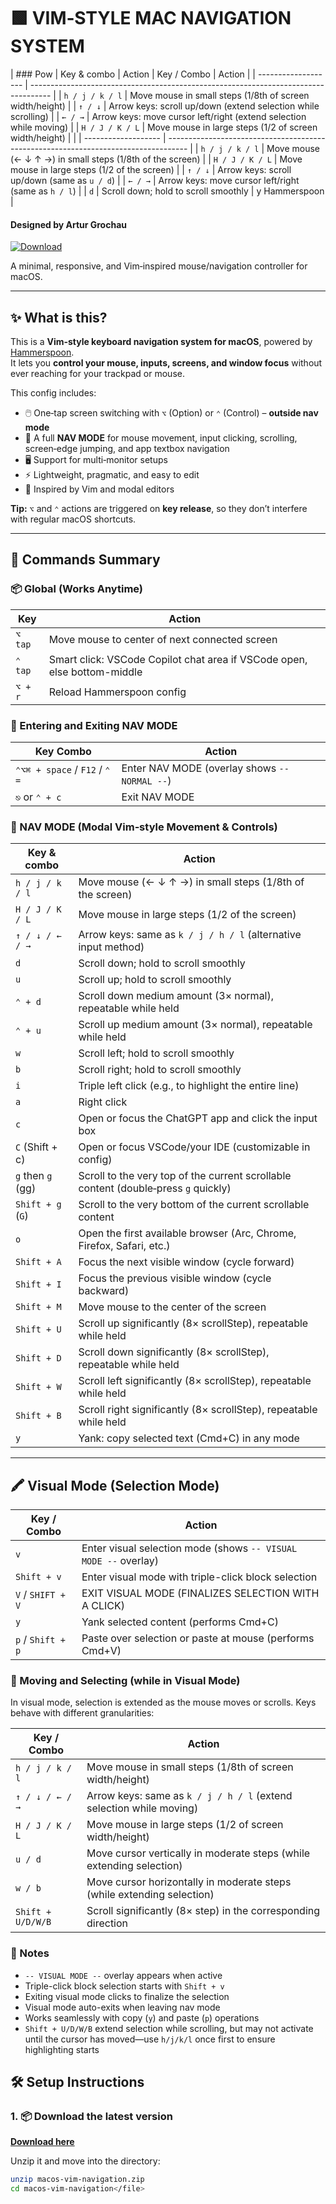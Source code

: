 # 🟩 VIM‑STYLE MAC NAVIGATION SYSTEM  
| ### Pow             | Key & combo                                                                         | Action        | Key / Combo | Action |
| ------------------- | ----------------------------------------------------------------------------------- |
| `h / j / k / l`     | Move mouse in small steps (1/8th of screen width/height)                            |
| `↑ / ↓`             | Arrow keys: scroll up/down (extend selection while scrolling)                       |
| `← / →`             | Arrow keys: move cursor left/right (extend selection while moving)                  |
| `H / J / K / L`     | Move mouse in large steps (1/2 of screen width/height)                              |               |
| ------------------- | ----------------------------------------------------------------------------------- |
| `h / j / k / l`     | Move mouse (← ↓ ↑ →) in small steps (1/8th of the screen)                           |
| `H / J / K / L`     | Move mouse in large steps (1/2 of the screen)                                       |
| `↑ / ↓`             | Arrow keys: scroll up/down (same as `u / d`)                                        |
| `← / →`             | Arrow keys: move cursor left/right (same as `h / l`)                                |
| `d`                 | Scroll down; hold to scroll smoothly                                                | y Hammerspoon |
#### Designed by **Artur Grochau** [](https://github.com/arturpedrotti)

[![Download](https://img.shields.io/badge/⬇️%20Download-v1.3.1-green?style=for-the-badge)](https://github.com/arturpedrotti/macos-vim-navigation/releases/latest/download/macos-vim-navigation.zip)

A minimal, responsive, and Vim‑inspired mouse/navigation controller for macOS.

---

## ✨ What is this?

This is a **Vim‑style keyboard navigation system for macOS**, powered by [Hammerspoon](https://www.hammerspoon.org).  
It lets you **control your mouse, inputs, screens, and window focus** without ever reaching for your trackpad or mouse.

This config includes:

- 🖱️ One‑tap screen switching with `⌥` (Option) or `⌃` (Control) – **outside nav mode**
- 🧭 A full **NAV MODE** for mouse movement, input clicking, scrolling, screen‑edge jumping, and app textbox navigation
- 🖥️ Support for multi‑monitor setups
- ⚡ Lightweight, pragmatic, and easy to edit
- 🧠 Inspired by Vim and modal editors

**Tip:** `⌥` and `⌃` actions are triggered on **key release**, so they don’t interfere with regular macOS shortcuts.

---

## 🧠 Commands Summary

### 📦 Global (Works Anytime)

| Key     | Action                                                                   |
| ------- | ------------------------------------------------------------------------ |
| `⌥ tap` | Move mouse to center of next connected screen                            |
| `⌃ tap` | Smart click: VSCode Copilot chat area if VSCode open, else bottom-middle |
| `⌥ + r` | Reload Hammerspoon config                                                |

### 🚀 Entering and Exiting NAV MODE

| Key Combo                     | Action                                        |
| ----------------------------- | --------------------------------------------- |
| `⌃⌥⌘ + space` / `F12` / `⌃ =` | Enter NAV MODE (overlay shows `-- NORMAL --`) |
| `⎋` or `⌃ + c`                | Exit NAV MODE                                 |

### 🧭 NAV MODE (Modal Vim‑style Movement & Controls)

| Key & combo       | Action                                                                              |
| ----------------- | ----------------------------------------------------------------------------------- |
| `h / j / k / l`   | Move mouse (← ↓ ↑ →) in small steps (1/8th of the screen)                           |
| `H / J / K / L`   | Move mouse in large steps (1/2 of the screen)                                       |
| `↑ / ↓ / ← / →`   | Arrow keys: same as `k / j / h / l` (alternative input method)                      |
| `d`               | Scroll down; hold to scroll smoothly                                                |
| `u`               | Scroll up; hold to scroll smoothly                                                  |
| `⌃ + d`           | Scroll down medium amount (3× normal), repeatable while held                        |
| `⌃ + u`           | Scroll up medium amount (3× normal), repeatable while held                          |
| `w`               | Scroll left; hold to scroll smoothly                                                |
| `b`               | Scroll right; hold to scroll smoothly                                               |
| `i`               | Triple left click (e.g., to highlight the entire line)                              |
| `a`               | Right click                                                                         |
| `c`               | Open or focus the ChatGPT app and click the input box                               |
| `C` (Shift + c)   | Open or focus VSCode/your IDE (customizable in config)                              |
| `g` then `g` (gg) | Scroll to the very top of the current scrollable content (double‑press `g` quickly) |
| `Shift + g` (`G`) | Scroll to the very bottom of the current scrollable content                         |
| `o`               | Open the first available browser (Arc, Chrome, Firefox, Safari, etc.)               |
| `Shift + A`       | Focus the next visible window (cycle forward)                                       |
| `Shift + I`       | Focus the previous visible window (cycle backward)                                  |
| `Shift + M`       | Move mouse to the center of the screen                                              |
| `Shift + U`       | Scroll up significantly (8× scrollStep), repeatable while held                      |
| `Shift + D`       | Scroll down significantly (8× scrollStep), repeatable while held                    |
| `Shift + W`       | Scroll left significantly (8× scrollStep), repeatable while held                    |
| `Shift + B`       | Scroll right significantly (8× scrollStep), repeatable while held                   |
| `y`               | Yank: copy selected text (Cmd+C) in any mode                                        |

---

## 🖍️ Visual Mode (Selection Mode)

| Key / Combo       | Action                                                          |
| ----------------- | --------------------------------------------------------------- |
| `v`               | Enter visual selection mode (shows `-- VISUAL MODE --` overlay) |
| `Shift + v`       | Enter visual mode with triple-click block selection             |
| `V` / `SHIFT + V` | EXIT VISUAL MODE (FINALIZES SELECTION WITH A CLICK)             |
| `y`               | Yank selected content (performs Cmd+C)                          |
| `p` / `Shift + p` | Paste over selection or paste at mouse (performs Cmd+V)         |

### 🔀 Moving and Selecting (while in Visual Mode)

In visual mode, selection is extended as the mouse moves or scrolls. Keys behave with different granularities:

| Key / Combo       | Action                                                                 |
| ----------------- | ---------------------------------------------------------------------- |
| `h / j / k / l`   | Move mouse in small steps (1/8th of screen width/height)               |
| `↑ / ↓ / ← / →`   | Arrow keys: same as `k / j / h / l` (extend selection while moving)    |
| `H / J / K / L`   | Move mouse in large steps (1/2 of screen width/height)                 |
| `u / d`           | Move cursor vertically in moderate steps (while extending selection)   |
| `w / b`           | Move cursor horizontally in moderate steps (while extending selection) |
| `Shift + U/D/W/B` | Scroll significantly (8× step) in the corresponding direction          |

### 📌 Notes

- `-- VISUAL MODE --` overlay appears when active
- Triple-click block selection starts with `Shift + v`
- Exiting visual mode clicks to finalize the selection
- Visual mode auto-exits when leaving nav mode
- Works seamlessly with copy (`y`) and paste (`p`) operations
- `Shift + U/D/W/B` extend selection while scrolling, but may not activate until the cursor has moved—use `h/j/k/l` once first to ensure highlighting starts

## 🛠 Setup Instructions

### 1. 📦 Download the latest version

[**Download here**](https://github.com/arturpedrotti/macos-vim-navigation/releases/latest/download/macos-vim-navigation.zip)

Unzip it and move into the directory:

```bash
unzip macos-vim-navigation.zip
cd macos-vim-navigation</file>
